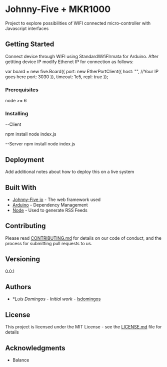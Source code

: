 # Johnny-Five + MKR1000 

Project to explore possibilities of WIFI connected micro-controller with Javascript interfaces

## Getting Started

Connect device through WIFI using StandardWifiFIrmata for Arduino. After gettting device IP modify Ethenet IP for connection as follows:

var board = new five.Board({
  port: new EtherPortClient({
    host: "", //Your IP goes here
    port: 3030
  }),
  timeout: 1e5,
  repl: true
});

### Prerequisites

node >= 6


### Installing

--Client

npm install
node index.js

--Server
npm install
node index.js


## Deployment

Add additional notes about how to deploy this on a live system

## Built With

* [Johnny-Five io](http://johnny-five.io) - The web framework used
* [Arduino](https://www.arduino.cc/) - Dependency Management
* [Node](https://nodejs.org/en/) - Used to generate RSS Feeds

## Contributing

Please read [CONTRIBUTING.md](https://gist.github.com/PurpleBooth/b24679402957c63ec426) for details on our code of conduct, and the process for submitting pull requests to us.

## Versioning

0.0.1

## Authors

* **Luís Domingos* - *Initial work* - [lsdomingos](https://github.com/lsdomingos)

## License

This project is licensed under the MIT License - see the [LICENSE.md](LICENSE.md) file for details

## Acknowledgments

* Balance


